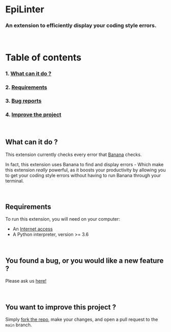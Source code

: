 # **EpiLinter**

### An extension to efficiently display your coding style errors.
<br>

# **Table of contents**

### **1. [What can it do ?](#what-can-it-do)**
### **2. [Requirements](#requirements)**
### **3. [Bug reports](#you-found-a-bug-or-you-would-like-a-new-feature)**
### **4. [Improve the project](#you-want-to-improve-this-project)**
<br>

## **What can it do ?**
This extension currently checks every error that [Banana](https://github.com/Epitech/coding-style-checker) checks.

In fact, this extension uses Banana to find and display errors - Which make this extension *really* powerful, as it boosts your productivity by allowing you to get your coding style errors without having to run Banana through your terminal.

<br>

## **Requirements**

To run this extension, you will need on your computer:
* An [Internet access](https://fr.wikipedia.org/wiki/Internet)
* A Python interpreter, version >= 3.6

<br>

## **You found a bug, or you would like a new feature ?**
Please ask us [here!](https://github.com/Quentin-Desmettre/EpiLinter/issues/new)

<br>

## **You want to improve this project ?**
Simply [fork the repo](https://docs.github.com/en/get-started/quickstart/fork-a-repo), make your changes, and open a pull request to the `main` branch.

<br>
<br>
